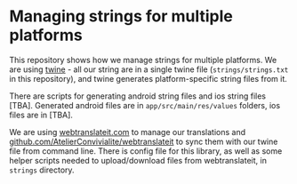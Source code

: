 # Managing strings for multiple platforms

This repository shows how we manage strings for multiple platforms.
We are using [twine](https://github.com/scelis/twine) - all our string are in a single twine file 
(`strings/strings.txt` in this repository), and twine generates platform-specific string files from it.

There are scripts for generating android string files and ios string files [TBA]. Generated android files
are in `app/src/main/res/values` folders, ios files are in [TBA].

We are using [webtranslateit.com](https://webtranslateit.com) to manage our translations 
and [github.com/AtelierConvivialite/webtranslateit](https://github.com/AtelierConvivialite/webtranslateit)
to sync them with our twine file from command line. There is config file for this library, as well as some helper scripts needed to
upload/download files from webtranslateit, in `strings` directory.
